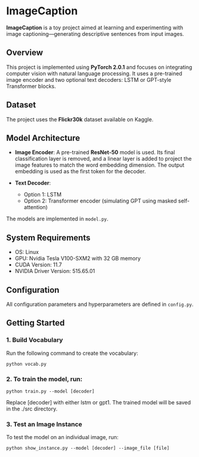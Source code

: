 # ImageCaption

**ImageCaption** is a toy project aimed at learning and experimenting with image captioning—generating descriptive sentences from input images.

## Overview

This project is implemented using **PyTorch 2.0.1** and focuses on integrating computer vision with natural language processing. It uses a pre-trained image encoder and two optional text decoders: LSTM or GPT-style Transformer blocks.

## Dataset

The project uses the **Flickr30k** dataset available on Kaggle.

## Model Architecture

- **Image Encoder**: A pre-trained **ResNet-50** model is used. Its final classification layer is removed, and a linear layer is added to project the image features to match the word embedding dimension. The output embedding is used as the first token for the decoder.
  
- **Text Decoder**:
  - Option 1: LSTM
  - Option 2: Transformer encoder (simulating GPT using masked self-attention)

The models are implemented in `model.py`.

## System Requirements

- OS: Linux
- GPU: Nvidia Tesla V100-SXM2 with 32 GB memory
- CUDA Version: 11.7
- NVIDIA Driver Version: 515.65.01

## Configuration

All configuration parameters and hyperparameters are defined in `config.py`.

## Getting Started

### 1. Build Vocabulary

Run the following command to create the vocabulary:

```
python vocab.py
```
### 2. To train the model, run:

```
python train.py --model [decoder]
```
Replace [decoder] with either lstm or gpt1. The trained model will be saved in the ./src directory.

### 3. Test an Image Instance
To test the model on an individual image, run:
```
python show_instance.py --model [decoder] --image_file [file]

```

